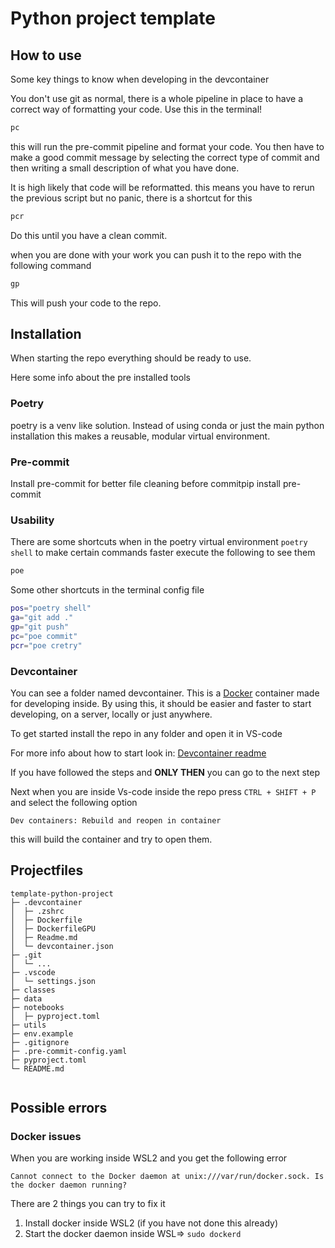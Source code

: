 # Python project template

## How to use
Some key things to know when developing in the devcontainer

You don't use git as normal, there is a whole pipeline in place to have a correct way of formatting your code. Use this in the terminal!
```bash
pc
```

this will run the pre-commit pipeline and format your code.
You then have to make a good commit message by selecting the correct type of commit and then writing a small description of what you have done.

It is high likely that code will be reformatted. this means you have to rerun the previous script but no panic, there is a shortcut for this

```bash
pcr
```

Do this until you have a clean commit.

when you are done with your work you can push it to the repo with the following command

```bash
gp
```

This will push your code to the repo.


## Installation

When starting the repo everything should be ready to use.

Here some info about the pre installed tools

### Poetry

poetry is a venv like solution. Instead of using conda or just the main python installation this makes a reusable, modular virtual environment.

### Pre-commit

Install pre-commit for better file cleaning before commitpip install pre-commit

### Usability

There are some shortcuts when in the poetry virtual environment `poetry shell` to make certain commands faster execute the following to see them

```bash
poe
```

Some other shortcuts in the terminal config file

```bash
pos="poetry shell"
ga="git add ."
gp="git push"
pc="poe commit"
pcr="poe cretry"
```

### Devcontainer

You can see a folder named devcontainer. This is a [Docker](https://code.visualstudio.com/docs/devcontainers/containers) container made for developing inside.
By using this, it should be easier and faster to start developing, on a server, locally or just anywhere.

To get started install the repo in any folder and open it in VS-code

For more info about how to start look in: [Devcontainer readme](.devcontainer/Readme.md)

If you have followed the steps and **ONLY THEN** you can go to the next step

Next when you are inside Vs-code inside the repo press `CTRL + SHIFT + P` and select the following option

`Dev containers: Rebuild and reopen in container`

this will build the container and try to open them.

## Projectfiles

```
template-python-project
├─ .devcontainer
│  ├─ .zshrc
│  ├─ Dockerfile
│  ├─ DockerfileGPU
│  ├─ Readme.md
│  └─ devcontainer.json
├─ .git
│  └─ ...
├─ .vscode
│  └─ settings.json
├─ classes
├─ data
├─ notebooks
│  ├─ pyproject.toml
├─ utils
├─ env.example
├─ .gitignore
├─ .pre-commit-config.yaml
├─ pyproject.toml
└─ README.md


```

## Possible errors

### Docker issues

When you are working inside WSL2 and you get the following error

`Cannot connect to the Docker daemon at unix:///var/run/docker.sock. Is the docker daemon running?`

There are 2 things you can try to fix it

1. Install docker inside WSL2 (if you have not done this already)
2. Start the docker daemon inside WSL=> `sudo dockerd`
